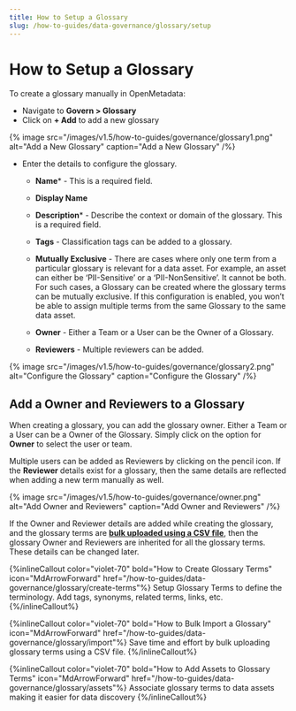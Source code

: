 ```yaml
---
title: How to Setup a Glossary
slug: /how-to-guides/data-governance/glossary/setup
---
```


# How to Setup a Glossary

To create a glossary manually in OpenMetadata:
- Navigate to **Govern > Glossary**
- Click on **+ Add** to add a new glossary

{% image
src="/images/v1.5/how-to-guides/governance/glossary1.png"
alt="Add a New Glossary"
caption="Add a New Glossary"
/%}

- Enter the details to configure the glossary.
  - **Name*** - This is a required field.

  - **Display Name**

  - **Description*** - Describe the context or domain of the glossary. This is a required field.

  - **Tags** - Classification tags can be added to a glossary. 

  - **Mutually Exclusive** - There are cases where only one term from a particular glossary is relevant for a data asset. For example, an asset can either be ‘PII-Sensitive’ or a ‘PII-NonSensitive’. It cannot be both. For such cases, a Glossary can be created where the glossary terms can be mutually exclusive. If this configuration is enabled, you won’t be able to assign multiple terms from the same Glossary to the same data asset.

  - **Owner** - Either a Team or a  User can be the Owner of a Glossary.

  - **Reviewers**  - Multiple reviewers can be added.

{% image
src="/images/v1.5/how-to-guides/governance/glossary2.png"
alt="Configure the Glossary"
caption="Configure the Glossary"
/%}

## Add a Owner and Reviewers to a Glossary

When creating a glossary, you can add the glossary owner. Either a Team or a User can be a Owner of the Glossary. Simply click on the option for **Owner** to select the user or team.

Multiple users can be added as Reviewers by clicking on the pencil icon. If the **Reviewer** details exist for a glossary, then the same details are reflected when adding a new term manually as well.

{% image
src="/images/v1.5/how-to-guides/governance/owner.png"
alt="Add Owner and Reviewers"
caption="Add Owner and Reviewers"
/%}

If the Owner and Reviewer details are added while creating the glossary, and the glossary terms are **[bulk uploaded using a CSV file](/how-to-guides/data-governance/glossary/import)**, then the glossary Owner and Reviewers are inherited for all the glossary terms. These details can be changed later.

{%inlineCallout
  color="violet-70"
  bold="How to Create Glossary Terms"
  icon="MdArrowForward"
  href="/how-to-guides/data-governance/glossary/create-terms"%}
  Setup Glossary Terms to define the terminology. Add tags, synonyms, related terms, links, etc.
{%/inlineCallout%}

{%inlineCallout
  color="violet-70"
  bold="How to Bulk Import a Glossary"
  icon="MdArrowForward"
  href="/how-to-guides/data-governance/glossary/import"%}
  Save time and effort by bulk uploading glossary terms using a CSV file.
{%/inlineCallout%}

{%inlineCallout
  color="violet-70"
  bold="How to Add Assets to Glossary Terms"
  icon="MdArrowForward"
  href="/how-to-guides/data-governance/glossary/assets"%}
  Associate glossary terms to data assets making it easier for data discovery
{%/inlineCallout%}